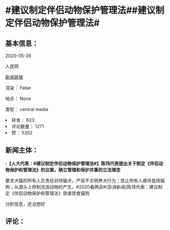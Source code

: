 <html>
 <body>
  <h1 id="title">
   #建议制定伴侣动物保护管理法##建议制定伴侣动物保护管理法#
  </h1>
  <div id="basic_info">
   <h2 id="default h2">
    基本信息：
   </h2>
   <p id="time">
    2020-05-26
   </p>
   <p id="author">
    人民网
   </p>
   <p id="src">
    <a href="https://weibo.cn/comment/J3JeZoX1I">
     新闻链接
    </a>
   </p>
   <p id="is_rendered">
    渲染： False
   </p>
   <p id="location">
    地点： None
   </p>
   <p id="news_type">
    类型： central media
   </p>
  </div>
  <div id="attrs">
   <li id_no="repost">
    转发： 633
   </li>
   <li id_no="comment_number">
    评论数量： 1271
   </li>
   <li id_no="attitude">
    赞： 5352
   </li>
  </div>
  <div id="article">
   <h2 id="default h2">
    新闻主体：
   </h2>
   <p id="lead">
    <strong>
     :【人大代表：#建议制定伴侣动物保护管理法#】陈玮代表提出关于制定《伴侣动物保护和管理法》的议案，确立管理和保护并重的立法理念
    </strong>
   </p>
   <div id="main_text">
    <p id="paragraph_1">
     要求犬猫的所有人负责任对待猫犬，严惩不文明养犬行为；禁止所有人虐待食用猫狗；从源头上控制流浪动物的产生。#2020看两会#(澎湃新闻)陈玮代表：建议制定《伴侣动物保护和管理法》禁虐禁食猫狗
    </p>
   </div>
  </div>
  <div id="analyse_info">
   分析信息，还没想好
  </div>
  <div id="comments">
   <h2 id="default h2">
    评论：
   </h2>
  </div>
 </body>
</html>